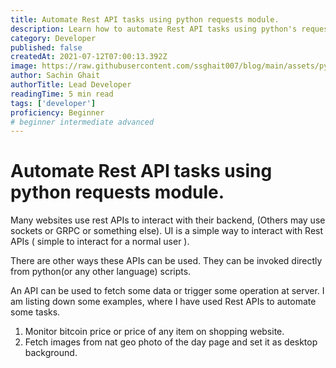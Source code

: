 ```yaml
---
title: Automate Rest API tasks using python requests module.
description: Learn how to automate Rest API tasks using python's requests module. Discover the power of using APIs to interact with websites and the endless possibilities it offers. From monitoring prices to setting desktop backgrounds
category: Developer
published: false
createdAt: 2021-07-12T07:00:13.392Z
image: https://raw.githubusercontent.com/ssghait007/blog/main/assets/python-requests.webp
author: Sachin Ghait
authorTitle: Lead Developer
readingTime: 5 min read
tags: ['developer']
proficiency: Beginner
# beginner intermediate advanced 
---
```


# Automate Rest API tasks using python requests module.

Many websites use rest APIs to interact with their backend, (Others may use sockets or GRPC or something else). UI is a simple way to interact with Rest APIs ( simple to interact for a normal user ). 

There are other ways these APIs can be used. They can be invoked directly from python(or any other language) scripts.

An API can be used to fetch some data or trigger some operation at server. I am listing down some examples, where I have used Rest APIs to automate some tasks.

1. Monitor bitcoin price or price of any item on shopping website.
2. Fetch images from nat geo photo of the day page and set it as desktop background.


